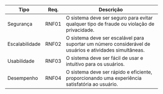| Tipo | Req. | Descrição |
| --- | --- | --- |
| Segurança | RNF01 | O sistema deve ser seguro para evitar qualquer tipo de fraude ou violação de privacidade. |
| Escalabilidade | RNF02 | O sistema deve ser escalável para suportar um número considerável de usuários e atividades simultâneas. |
| Usabilidade | RNF03 | O sistema deve ser fácil de usar e intuitivo para os usuários. |
| Desempenho | RNF04 | O sistema deve ser rápido e eficiente, proporcionando uma experiência satisfatória ao usuário. |

